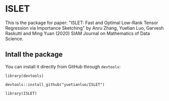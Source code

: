 # ISLET
This is the package for paper: "ISLET: Fast and Optimal Low-Rank Tensor Regression via Importance Sketching" by Anru Zhang, Yuetian Luo, Garvesh Raskutti and Ming Yuan (2020) SIAM Journal on Mathematics of Data Science.

## Intall the package
You can install it directly from GitHub through `devtools`:

`library(devtools)`

`devtools::install_github("yuetianluo/ISLET")`

`library(ISLET)`
